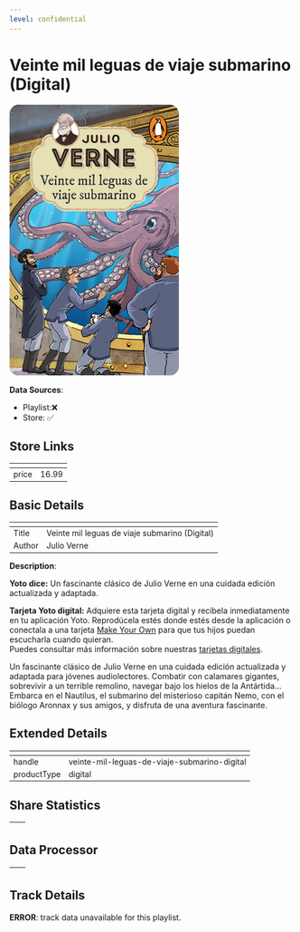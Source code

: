 ```yaml
---
level: confidential
---
```

# Veinte mil leguas de viaje submarino (Digital)

![card_[iSTpY].png](../../img/cards/card_[iSTpY].png)

**Data Sources**: 

- Playlist:❌
- Store: ✅


## Store Links

| <!-- --> | <!-- --> |
| - | - |
| price | 16.99 |


## Basic Details

| <!-- --> | <!-- --> |
| - | - |
| Title | Veinte mil leguas de viaje submarino (Digital) |
| Author | Julio Verne |

**Description**:

**Yoto dice:** Un fascinante clásico de Julio Verne en una cuidada edición actualizada y adaptada.

 **Tarjeta Yoto digital:** Adquiere esta tarjeta digital y recíbela inmediatamente en tu aplicación Yoto. Reprodúcela estés donde estés desde la aplicación o conectala a una tarjeta [Make Your Own](https://uk.yotoplay.com/pages/makeyourown) para que tus hijos puedan escucharla cuando quieran.  
Puedes consultar más información sobre nuestras [tarjetas digitales](https://uk.yotoplay.com/blogs/yoto-journal/what-are-digital-yoto-cards).

Un fascinante clásico de Julio Verne en una cuidada edición actualizada y adaptada para jóvenes audiolectores. Combatir con calamares gigantes, sobrevivir a un terrible remolino, navegar bajo los hielos de la Antártida... Embarca en el Nautilus, el submarino del misterioso capitán Nemo, con el biólogo Aronnax y sus amigos, y disfruta de una aventura fascinante.


## Extended Details

| <!-- --> | <!-- --> |
| - | - |
| handle | veinte-mil-leguas-de-viaje-submarino-digital |
| productType | digital |


## Share Statistics

| <!-- --> | <!-- --> |
| - | - |


## Data Processor

| <!-- --> | <!-- --> |
| - | - |


## Track Details

**ERROR**: track data unavailable for this playlist.
